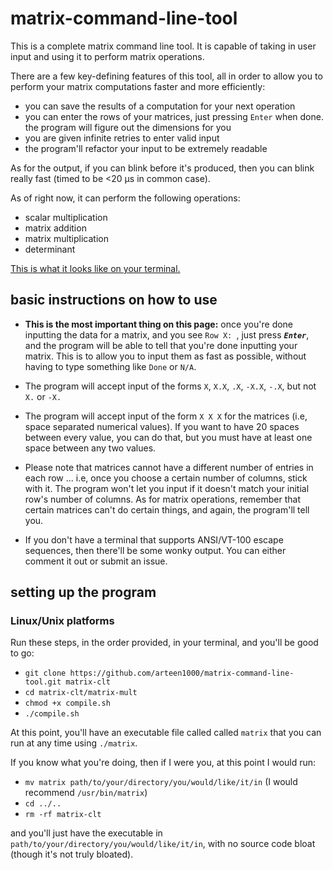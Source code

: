 # matrix-command-line-tool

This is a complete matrix command line tool. It is capable of taking in user input and using it to perform matrix operations.

There are a few key-defining features of this tool, all in order to allow you to perform your matrix computations faster and more efficiently:
- you can save the results of a computation for your next operation
- you can enter the rows of your matrices, just pressing `Enter` when done. the program will figure out the dimensions for you
- you are given infinite retries to enter valid input
- the program'll refactor your input to be extremely readable

As for the output, if you can blink before it's produced, then you can blink really fast (timed to be <20 µs in common case).

As of right now, it can perform the following operations:

- scalar multiplication
- matrix addition
- matrix multiplication
- determinant

[This is what it looks like on your terminal.](./imgs/program-interface.png)

## basic instructions on how to use

- **This is the most important thing on this page:** once you're done inputting the data for a matrix, and you see `Row X: `, just press ***`Enter`***, and the program will be able to tell that you're done inputting your matrix. This is to allow you to input them as fast as possible, without having to type something like `Done` or `N/A`.

- The program will accept input of the forms `X`, `X.X`, `.X`, `-X.X`, `-.X`, but not `X.` or `-X.`

- The program will accept input of the form `X X X` for the matrices (i.e, space separated numerical values). If you want to have 20 spaces between every value, you can do that, but you must have at least one space between any two values.

- Please note that matrices cannot have a different number of entries in each row ... i.e, once you choose a certain number of columns, stick with it. The program won't let you input if it doesn't match your initial row's number of columns. As for matrix operations, remember that certain matrices can't do certain things, and again, the program'll tell you.

- If you don't have a terminal that supports ANSI/VT-100 escape sequences, then there'll be some wonky output. You can either comment it out or submit an issue.

## setting up the program

### Linux/Unix platforms

Run these steps, in the order provided, in your terminal, and you'll be good to go:

- `git clone https://github.com/arteen1000/matrix-command-line-tool.git matrix-clt`
- `cd matrix-clt/matrix-mult`
- `chmod +x compile.sh`
- `./compile.sh`

At this point, you'll have an executable file called called `matrix` that you can run at any time using `./matrix`.

If you know what you're doing, then if I were you, at this point I would run:

- `mv matrix path/to/your/directory/you/would/like/it/in` (I would recommend `/usr/bin/matrix`)
- `cd ../..`
- `rm -rf matrix-clt`

and you'll just have the executable in `path/to/your/directory/you/would/like/it/in`, with no source code bloat (though it's not truly bloated).
